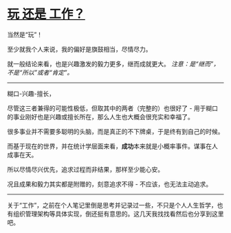 # [玩 还是 工作？](https://github.com/alterxyz/gitblog/issues/4)

当然是“玩”！

至少就我个人来说，我的偏好是旗鼓相当，尽情尽力。


就一般结论来看，也是兴趣激发的毅力更多，继而成就更大。
_注意：是“继而”，不是“所以”或者“肯定”。_

---

糊口-兴趣-擅长，

尽管这三者兼得的可能性极低，但取其中的两者（完整的）也很好了 - 用于糊口的事业刚好也是兴趣或擅长所在，那么人生也大概会很充实和幸福了。

很多事业并不需要多聪明的头脑，而是真正的不下牌桌，于是终有到自己的时候。

而基于现在的世界，并在统计学层面来看，**成功**本来就是小概率事件。谋事在人 成事在天。

所以尽情尽兴优先，追求过程而非结果，那样至少能心安。

况且成果和毅力其实都是附赠的，刻意追求不得 - 不应该，也无法主动追求。

---

关于“工作”，之前在个人笔记里倒是思考并记录过一些，不只是个人人生哲学，也有组织管理架构等具体实现，倒还挺有意思的。这几天我找找看然后也分享到这里吧。
